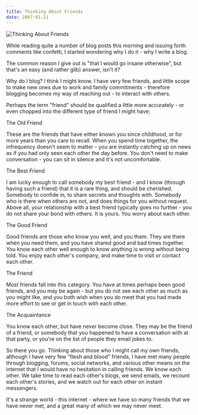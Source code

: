 ```yaml
---
title: Thinking About Friends
date: 2007-01-21
---
```


![Thinking About Friends](https://source.unsplash.com/7QCBakMyDCE/1600x900)

While reading quite a number of blog posts this morning and issuing forth comments like confetti, I started wondering why I do it - why I write a blog.

The common reason I give out is "that I would go insane otherwise", but that's an easy (and rather glib) answer, isn't it?

Why do I blog? I think I might know. I have very few friends, and little scope to make new ones due to work and family commitments - therefore blogging becomes my way of reaching out - to interact with others.

Perhaps the term "friend" should be qualified a little more accurately - or even chopped into the different type of friend I might have;

The Old Friend

These are the friends that have either known you since childhood, or for more years than you care to recall. When you spend time together, the infrequency doesn't seem to matter - you are instantly catching up on news as if you had only seen each other the day before. You don't need to make conversation - you can sit in silence and it's not uncomfortable.

The Best Friend

I am lucky enough to call somebody my best friend - and I know (through having such a friend) that it is a rare thing, and should be cherished. Somebody to confide in, to share secrets and thoughts with. Somebody who is there when others are not, and does things for you without request. Above all, your relationship with a best friend typically goes no further - you do not share your bond with others. It is yours. You worry about each other.

The Good Friend

Good friends are those who know you well, and you them. They are there when you need them, and you have shared good and bad times together. You know each other well enough to know anything is wrong without being told. You enjoy each other's company, and make time to visit or contact each other.

The Friend

Most friends fall into this category. You have at times perhaps been good friends, and you may be again - but you do not see each other as much as you might like, and you both wish when you do meet that you had made more effort to see or get in touch with each other.

The Acquaintance

You know each other, but have never become close. They may be the friend of a friend, or somebody that you happened to have a conversation with at that party, or you're on the list of people they email jokes to.

So there you go. Thinking about those who I might call my own friends, although I have very few "flesh and blood" friends, I have met many people through blogging, forums, social networks, and various other means on the internet that I would have no hesitation in calling friends. We know each other. We take time to read each other's blogs, we send emails, we recount each other's stories, and we watch out for each other on instant messengers.

It's a strange world - this internet - where we have so many friends that we have never met, and a great many of which we may never meet.